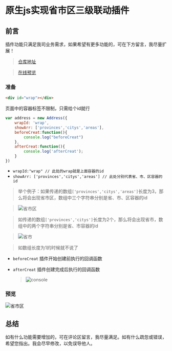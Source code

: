 # 原生js实现省市区三级联动插件

## 前言
插件功能只满足我司业务需求，如果希望有更多功能的，可在下方留言，我尽量扩展！
> [仓库地址](https://github.com/zhouatie/plugin/tree/master/address)

> [在线预览](https://zhouatie.github.io/plugin/address/address.html)

### 准备
```html
<div id="wrap"></div>
```
页面中的容器标签不限制，只需给个id就行

```javaScript
var address = new Address({
    wrapId: 'wrap',
    showArr: ['provinces','citys','areas'],
    beforeCreat:function(){
        console.log("beforeCreat")
    },
    afterCreat:function(){
        console.log('afterCreat');
    }
})
```

- `wrapId:"wrap" // 此处的wrap就是上面容器的id `
- `showArr: ['provinces','citys','areas'] // 此处分别代表省、市、区容器的id  `
> 举个例子：如果传递的数组`['provinces','citys','areas']`长度为3，那么将会出现省市区，数组中三个字符串分别是省、市、区容器的id

 >![省市区](https://github.com/zhouatie/plugin/raw/master/address/data/shengshiqu.png)

 > 如传递的数组`['provinces','citys']`长度为2个，那么将会出现省市，数组中的两个字符串分别是省、市容器的id

 >![省市](https://github.com/zhouatie/plugin/raw/master/address/data/shengshi.png)

 > 如数组长度为1的时候就不说了


- `beforeCreat` 插件开始创建前执行的回调函数
- `afterCreat` 插件创建完成后执行的回调函数

  > ![console](https://github.com/zhouatie/plugin/raw/master/address/data/console.png)

### 预览
![省市区](https://github.com/zhouatie/plugin/raw/master/address/data/shengshiqu.gif)

## 总结
如有什么功能需要增加的，可在评论区留言，我尽量满足。如有什么疏忽或错误，希望您指出。我会尽早修改，以免误导他人。
